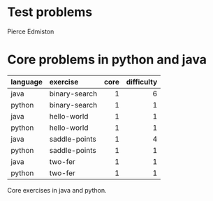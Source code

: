 Test problems
================
Pierce Edmiston

# Core problems in python and java

| language | exercise      | core | difficulty |
| :------- | :------------ | ---: | ---------: |
| java     | binary-search |    1 |          6 |
| python   | binary-search |    1 |          1 |
| java     | hello-world   |    1 |          1 |
| python   | hello-world   |    1 |          1 |
| java     | saddle-points |    1 |          4 |
| python   | saddle-points |    1 |          1 |
| java     | two-fer       |    1 |          1 |
| python   | two-fer       |    1 |          1 |

Core exercises in java and python.
